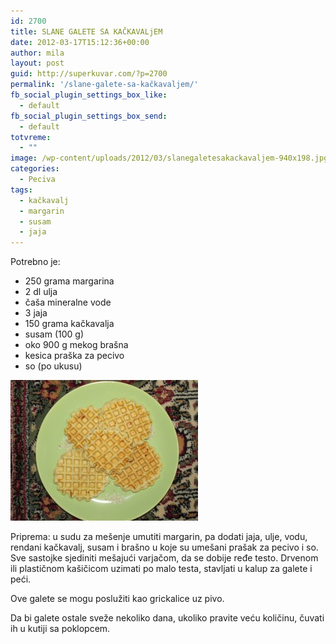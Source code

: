 ```yaml
---
id: 2700
title: SLANE GALETE SA KAČKAVALjEM
date: 2012-03-17T15:12:36+00:00
author: mila
layout: post
guid: http://superkuvar.com/?p=2700
permalink: '/slane-galete-sa-kačkavaljem/'
fb_social_plugin_settings_box_like:
  - default
fb_social_plugin_settings_box_send:
  - default
totvreme:
  - ""
image: /wp-content/uploads/2012/03/slanegaletesakackavaljem-940x198.jpg
categories:
  - Peciva
tags:
  - kačkavalj
  - margarin
  - susam
  - jaja
---
```

Potrebno je:

  * 250 grama margarina
  * 2 dl ulja
  * čaša mineralne vode
  * 3 jaja
  * 150 grama kačkavalja
  * susam (100 g)
  * oko 900 g mekog brašna
  * kesica praška za pecivo
  * so (po ukusu)

[<img class="alignnone size-medium wp-image-9388" src="/wp-content/uploads/2012/03/slanegaletesakackavaljem-300x225.jpg" alt="slanegaletesakackavaljem" width="300" height="225" />](/wp-content/uploads/2012/03/slanegaletesakackavaljem.jpg)

Priprema: u sudu za mešenje umutiti margarin, pa dodati jaja, ulje, vodu, rendani kačkavalj, susam i brašno u koje su umešani prašak za pecivo i so. Sve sastojke sjediniti mešajući varjačom, da se dobije ređe testo. Drvenom ili plastičnom kašičicom uzimati po malo testa, stavljati u kalup za galete i peći.

Ove galete se mogu poslužiti kao grickalice uz pivo.

Da bi galete ostale sveže nekoliko dana, ukoliko pravite veću količinu, čuvati ih u kutiji sa poklopcem.